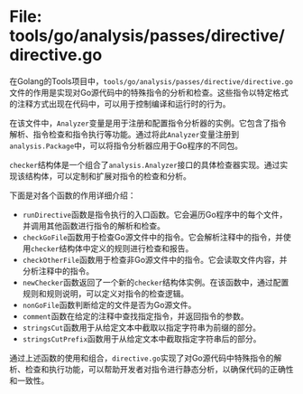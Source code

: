 # File: tools/go/analysis/passes/directive/directive.go

在Golang的Tools项目中，`tools/go/analysis/passes/directive/directive.go`文件的作用是实现对Go源代码中的特殊指令的分析和检查。这些指令以特定格式的注释方式出现在代码中，可以用于控制编译和运行时的行为。

在该文件中，`Analyzer`变量是用于注册和配置指令分析器的实例。它包含了指令解析、指令检查和指令执行等功能。通过将此`Analyzer`变量注册到`analysis.Package`中，可以将指令分析器应用于Go程序的不同包。

`checker`结构体是一个组合了`analysis.Analyzer`接口的具体检查器实现。通过实现该结构体，可以定制和扩展对指令的检查和分析。

下面是对各个函数的作用详细介绍：

- `runDirective`函数是指令执行的入口函数。它会遍历Go程序中的每个文件，并调用其他函数进行指令的解析和检查。
- `checkGoFile`函数用于检查Go源文件中的指令。它会解析注释中的指令，并使用`checker`结构体中定义的规则进行检查和报告。
- `checkOtherFile`函数用于检查非Go源文件中的指令。它会读取文件内容，并分析注释中的指令。
- `newChecker`函数返回了一个新的`checker`结构体实例。在该函数中，通过配置规则和规则说明，可以定义对指令的检查逻辑。
- `nonGoFile`函数判断给定的文件是否为Go源文件。
- `comment`函数在给定的注释中查找指定指令，并返回指令的参数。
- `stringsCut`函数用于从给定文本中截取以指定字符串为前缀的部分。
- `stringsCutPrefix`函数用于从给定文本中截取指定字符串后的部分。

通过上述函数的使用和组合，`directive.go`实现了对Go源代码中特殊指令的解析、检查和执行功能，可以帮助开发者对指令进行静态分析，以确保代码的正确性和一致性。

